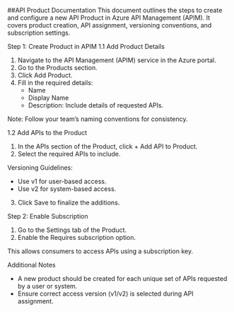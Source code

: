 ##API Product Documentation
This document outlines the steps to create and configure a new API Product in Azure API Management (APIM). It covers product creation, API assignment, versioning conventions, and subscription settings.

Step 1: Create Product in APIM
1.1 Add Product Details
1. Navigate to the API Management (APIM) service in the Azure portal.
2. Go to the Products section.
3. Click Add Product.
4. Fill in the required details:
   - Name
   - Display Name
   - Description: Include details of requested APIs.


Note: Follow your team’s naming conventions for consistency.

 1.2 Add APIs to the Product

1. In the APIs section of the Product, click + Add API to Product.
2. Select the required APIs to include.

Versioning Guidelines:
- Use v1 for user-based access.
- Use v2 for system-based access.

3. Click Save to finalize the additions.

 Step 2: Enable Subscription

1. Go to the Settings tab of the Product.
2. Enable the Requires subscription option.

This allows consumers to access APIs using a subscription key.

Additional Notes

- A new product should be created for each unique set of APIs requested by a user or system.
- Ensure correct access version (v1/v2) is selected during API assignment.

